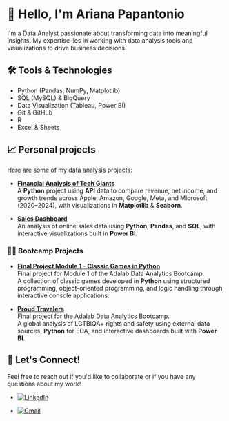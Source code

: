 # 👋 Hello, I'm Ariana Papantonio

I'm a Data Analyst passionate about transforming data into meaningful insights. My expertise lies in working with data analysis tools and visualizations to drive business decisions.


## 🛠️ Tools & Technologies

- Python (Pandas, NumPy, Matplotlib)
- SQL (MySQL) & BigQuery 
- Data Visualization (Tableau, Power BI)
- Git & GitHub
- R
- Excel & Sheets


## 📈 Personal projects

Here are some of my data analysis projects:

- [**Financial Analysis of Tech Giants**](https://github.com/ArianaPapantonio/Financial_Analysis_of_Tech_Giants)  
  A **Python** project using **API** data to compare revenue, net income, and growth trends across Apple, Amazon, Google, Meta, and Microsoft (2020–2024), with visualizations in **Matplotlib** & **Seaborn**.

- [**Sales Dashboard**](https://github.com/ArianaPapantonio/Online_Sales_Dataset)  
  An analysis of online sales data using **Python**, **Pandas**, and **SQL**, with interactive visualizations built in **Power BI**.



### 🧑‍🏫 Bootcamp Projects

- [**Final Project Module 1 - Classic Games in Python**](https://github.com/ArianaPapantonio/Final_project_module_1)  
  Final project for Module 1 of the Adalab Data Analytics Bootcamp.  
  A collection of classic games developed in **Python** using structured programming, object-oriented programming, and logic handling through interactive console applications.

- [**Proud Travelers**](https://github.com/ArianaPapantonio/Proud_travelers)  
  Final project for the Adalab Data Analytics Bootcamp.  
  A global analysis of LGTBIQA+ rights and safety using external data sources, **Python** for EDA, and interactive dashboards built with **Power BI**.


## 🚀 Let's Connect!

Feel free to reach out if you'd like to collaborate or if you have any questions about my work!  
- <a href="https://www.linkedin.com/in/arianapapantonio/" target="_blank">
  <img src="https://img.shields.io/badge/LinkedIn-0077B5?style=for-the-badge&logo=linkedin&logoColor=white" alt="LinkedIn">
</a>

- <a href="mailto:arianapapantonio@gmail.com" target="_blank">
  <img src="https://img.shields.io/badge/Gmail-D14836?style=for-the-badge&logo=gmail&logoColor=white" alt="Gmail">
</a>


